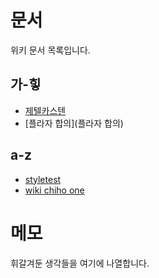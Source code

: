 # 문서

위키 문서 목록입니다.

## 가-힣

- [제텔카스텐](제텔카스텐)
- [플라자 합의](플라자 합의)

## a-z

- [styletest](styletest)
- [wiki chiho one](wiki.chiho.one)

# 메모

휘갈겨둔 생각들을 여기에 나열합니다.
